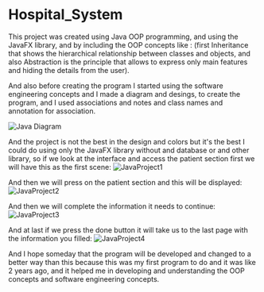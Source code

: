 # Hospital_System

This project was created using Java OOP programming, and using the JavaFX library, and by including the OOP concepts like : 
(first Inheritance that shows the hierarchical relationship between classes and objects, and also 
Abstraction is the principle that allows to express only main features and hiding the details from the user).

And also before creating the program I started using the software engineering concepts and I made a diagram and desings,
to create the program, and I used associations and notes and class names and annotation for association.

![Java Diagram](https://user-images.githubusercontent.com/74671857/139912773-12fe9e4f-41a6-4992-8527-a59a5166fe2c.JPG)

And the project is not the best in the design and colors but it's the best I could do using only the JavaFX
library without and database or and other library, so if we look at the interface and access the patient section first
we will have this as the first scene:
![JavaProject1](https://user-images.githubusercontent.com/74671857/139913682-df92fd26-f4e5-4c58-ba3a-693f8556740a.JPG)

And then we will press on the patient section and this will be displayed:
![JavaProject2](https://user-images.githubusercontent.com/74671857/139913763-3e96ed19-15ce-4922-bfbd-785b3e416206.JPG)

And then we will complete the information it needs to continue:
![JavaProject3](https://user-images.githubusercontent.com/74671857/139913831-6d095d16-9981-4a16-bc44-68fcba523a96.JPG)

And at last if we press the done button it will take us to the last page with the information you filled:
![JavaProject4](https://user-images.githubusercontent.com/74671857/139913954-6d344d37-3f31-432f-9073-9527dca532ff.JPG)

And I hope someday that the program will be developed and changed to a better way than this because this was my first program to do 
and it was like 2 years ago, and it helped me in developing and understanding the OOP concepts and software engineering concepts.


